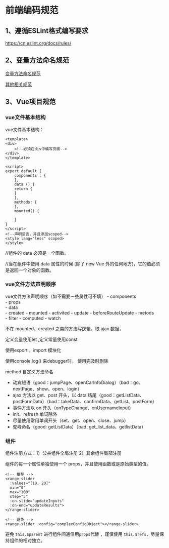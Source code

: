 # 前端编码规范

## 1、遵循ESLint格式编写要求

https://cn.eslint.org/docs/rules/

## 2、变量方法命名规范

[变量方法命名规范](http://alloyteam.github.io/CodeGuide/#naming)

[其他相关规范](http://alloyteam.github.io/CodeGuide/)

## 3、Vue项目规范

### vue文件基本结构

vue文件基本结构：
```
<template>
<div>
    <!--必须在div中编写页面-->
</div>
</template>

<script>
export default {
    components : {
    },
    data () {
    return {
    }
    },
    methods: {
    },
    mounted() {

    }
}
</script>
<!--声明语言，并且添加scoped-->
<style lang="less" scoped>
</style>
```
//组件的 data 必须是一个函数。

//当在组件中使用 data 属性的时候 (除了 new Vue 外的任何地方)，它的值必须是返回一个对象的函数。


### vue文件方法声明顺序

vue文件方法声明顺序（如不需要一些属性可不填）
    - components   
    - props    
    - data     
    - created
    - mounted
    - activited
    - update
    - beforeRouteUpdate
    - metods   
    - filter
    - computed
    - watch

不在 mounted、created 之类的方法写逻辑，取 ajax 数据，

定义变量使用let ,定义常量使用const
      
使用export ，import 模块化

使用console.log() 来debugger时， 使用完及时删除

method 自定义方法命名
 - 动宾短语（good：jumpPage、openCarInfoDialog）（bad：go、nextPage、show、open、login）
 - ajax 方法以 get、post 开头，以 data 结尾（good：getListData、postFormData）（bad：takeData、confirmData、getList、postForm）
 - 事件方法以 on 开头（onTypeChange、onUsernameInput）
 - init、refresh 单词除外
 - 尽量使用常用单词开头（set、get、open、close、jump）
 - 驼峰命名（good: getListData）（bad: get_list_data、getlistData）

### 组件

组件注册方式：1）公共组件全局注册 2）其余组件局部注册

组件的每一个属性单独使用一个 props，并且使用函数或是原始类型的值。
```
<!-- 推荐 -->
<range-slider
  :values="[10, 20]"
  min="0"
  max="100"
  step="5"
  :on-slide="updateInputs"
  :on-end="updateResults">
</range-slider>

<!-- 避免 -->
<range-slider :config="complexConfigObject"></range-slider>
```
避免 `this.$parent` 进行组件间通信用`props`代替 ，谨慎使用 `this.$refs`，尽量保持组件的相对独立。 

